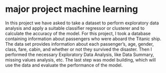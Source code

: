 # major project machine learning
In this project we have asked to take a dataset to perform exploratory data analysis and apply a suitable classifier regressor or clusterer and to calculate the accuracy of the model. 
For this project, I took a database containing information about passengers who were aboard the Titanic ship. The data set provides information about each passenger’s, age, gender, class, fare, cabin, and whether or not they survived the disaster. Then I performed the necessary Exploratory Data Analysis, like Data Summary, missing values analysis, etc. The last step was model building, which will use the data and evaluate the performance of the model.
